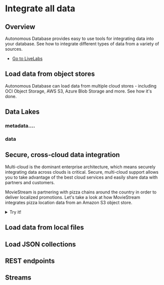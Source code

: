 # Integrate all data

## Overview
Autonomous Database provides easy to use tools for integrating data into your database. See how to integrate different types of data from a variety of sources.

* [Go to LiveLabs](https://apexapps.oracle.com/pls/apex/r/dbpm/livelabs/view-workshop?wid=582&clear=RR,180&session=5232633923897)

## Load data from object stores
Autonomous Database can load data from multiple cloud stores - including OCI Object Storage, AWS S3, Azure Blob Storage and more. See how it's done.

[](youtube:3yMgKifFwG4:large)

## Data Lakes
### metadata....
### data

## Secure, cross-cloud data integration
Multi-cloud is the dominant enterprise architecture, which means securely integrating data across clouds is critical. Secure, multi-cloud support allows you to take advantage of the best cloud services and easily share data with partners and customers.

MovieStream is partnering with pizza chains around the country in order to deliver localized promotions. Let's take a look at how MovieStream integrates pizza location data from an Amazon S3 object store.

[](youtube:SN06726_45w:large)

<details>
    <summary>Try it!</summary>
    ```
    -- Select the identity to use for the AWS IAM trust relationship
    SELECT p.cloud_identity 
    FROM v$pdbs p;

    -- Get the ADB ARN for the trust relationship. Add this value and the one above
    -- to the Trusted entity for the IAM role
    SELECT param_value 
    FROM CLOUD_INTEGRATIONS 
    WHERE param_name = 'aws_user_arn';

    -- Create the credential used in calls to Amazon S3
    BEGIN
    DBMS_CLOUD.CREATE_CREDENTIAL(
            credential_name => 'adb_amazon_arn',
            params =>
                JSON_OBJECT(
                'aws_role_arn'     value 'arn:aws:iam::224561137164:role/adb-object-store-access',
                'external_id_type' value 'compartment_ocid'
                )
    );
    END;
    /


    -- Query the marketing bucket!
    -- (or your bucket ;) )
    SELECT * 
    FROM DBMS_CLOUD.LIST_OBJECTS('ADB_AMAZON_ARN', 'https://marketing-moviestream.s3.amazonaws.com/');
    ```
</details>

## Load data from local files
[](youtube:wp5ytZnVnIc)


## Load JSON collections

## REST endpoints

## Streams


